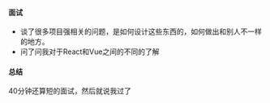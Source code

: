 #### 面试

- 谈了很多项目强相关的问题，是如何设计这些东西的，如何做出和别人不一样的地方。
- 问了问我对于React和Vue之间的不同的了解



#### 总结

40分钟还算短的面试，然后就说我过了

